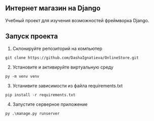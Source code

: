 ## Интернет магазин на Django

Учебный проект для изучения возможностей фреймворка Django. 

## Запуск проекта
1. Склонируйте репозиторий на компьютер
```
git clone https://github.com/DashaIgnatieva/OnlineStore.git
```
2. Установите и активируйте виртуальную среду
```
py -m venv venv
```
3. Устанивите зависимости из файла requirements.txt
```
pip install -r requirements.txt
```
4. Запустите серверное приложение
```
py .\manage.py runserver 
```


